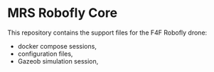 # MRS Robofly Core

This repository contains the support files for the F4F Robofly drone:

* docker compose sessions,
* configuration files,
* Gazeob simulation session,

